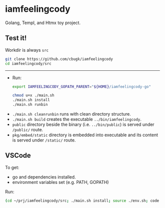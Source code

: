# iamfeelingcody
Golang, Templ, and Htmx toy project.

## Test it!
Workdir is always `src`
```sh
git clone https://github.com/cbugk/iamfeelingcody
cd iamfeelingcody/src
```
---
* Run:
    ```sh
    export IAMFEELINGCODY_GOPATH_PARENT="${HOME}/iamfeelingcody-go"
    
    chmod u+x ./main.sh
    ./main.sh install
    ./main.sh runbin
    ```
* `./main.sh cleanrunbin` runs with clean directory structure.
* `./main.sh build` creates the executable `../bin/iamfeelingcody`.
* `public` directory beside the binary (i.e. `../bin/public`) is served under `/public/` route.
* `pkg/embed/static` directory is embedded into executable and its content is served under `/static/` route.

## VSCode
To get:
* go and dependencies installed.
* environment variables set (e.g. PATH, GOPATH)

Run:
```sh
(cd ~/prj/iamfeelingcody/src; ./main.sh install; source ./env.sh; code .)
```